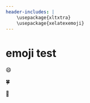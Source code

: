 ```yaml
---
header-includes: |
    \usepackage{xltxtra}
    \usepackage{xelatexemoji}
---
```


# emoji test

:smile:

:four_leaf_clover:

:seedling: